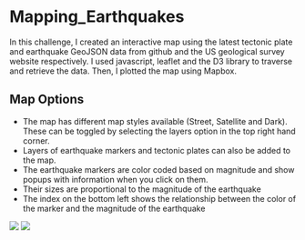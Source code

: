 # Mapping_Earthquakes

In this challenge, I created an interactive map using the latest tectonic plate and earthquake GeoJSON data from github and the US geological survey website respectively. I used javascript, leaflet and the D3 library to traverse and retrieve the data. Then, I plotted the map using Mapbox.

## Map Options
 - The map has different map styles available (Street, Satellite and Dark). These can be toggled by selecting the layers option in the top right hand corner. 
 - Layers of earthquake markers and tectonic plates can also be added to the map.
 - The earthquake markers are color coded based on magnitude and show popups with information when you click on them.
 - Their sizes are proportional to the magnitude of the earthquake
 - The index on the bottom left shows the relationship between the color of the marker and the magnitude of the earthquake

<img src = "https://github.com/Kee2u/Mapping_Earthquakes/blob/Earthquake_Challenge/Earthquake_Challenge/images/dark_map.PNG?raw=true">

<img src = "https://github.com/Kee2u/Mapping_Earthquakes/blob/Earthquake_Challenge/Earthquake_Challenge/images/street_map.PNG?raw=true">

